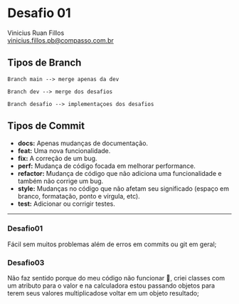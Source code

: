 # Desafio 01

Vinicius Ruan Fillos     
vinicius.fillos.pb@compasso.com.br


## Tipos de Branch

    Branch main --> merge apenas da dev

    Branch dev --> merge dos desafios

    Branch desafio --> implementaçoes dos desafios


## Tipos de Commit

- **docs:** Apenas mudanças de documentação.
- **feat:** Uma nova funcionalidade.
- **fix:** A correção de um bug.
- **perf:** Mudança de código focada em melhorar performance.
- **refactor:** Mudança de código que não adiciona uma funcionalidade e também não corrige um bug.
- **style:** Mudanças no código que não afetam seu significado (espaço em branco, formatação, ponto e vírgula, etc).
- **test:** Adicionar ou corrigir testes.


---
### Desafio01   
Fácil sem muitos problemas além de erros em commits ou git em geral;


### Desafio03
Não faz sentido porque do meu código não funcionar 🤡, criei classes com um atributo para o valor e na calculadora estou passando objetos para terem seus valores multiplicadose voltar em um objeto resultado;